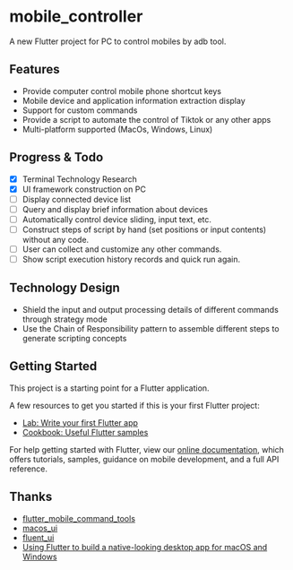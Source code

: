 # mobile_controller

A new Flutter project for PC to control mobiles by adb tool.

## Features
- Provide computer control mobile phone shortcut keys
- Mobile device and application information extraction display
- Support for custom commands
- Provide a script to automate the control of Tiktok or any other apps
- Multi-platform supported (MacOs, Windows, Linux)

## Progress & Todo
- [x] Terminal Technology Research
- [x] UI framework construction on PC
- [ ] Display connected device list
- [ ] Query and display brief information about devices
- [ ] Automatically control device sliding, input text, etc.
- [ ] Construct steps of script by hand (set positions or input contents) without any code.
- [ ] User can collect and customize any other commands.
- [ ] Show script execution history records and quick run again.

## Technology Design
- Shield the input and output processing details of different commands through strategy mode
- Use the Chain of Responsibility pattern to assemble different steps to generate scripting concepts

## Getting Started

This project is a starting point for a Flutter application.

A few resources to get you started if this is your first Flutter project:

- [Lab: Write your first Flutter app](https://flutter.dev/docs/get-started/codelab)
- [Cookbook: Useful Flutter samples](https://flutter.dev/docs/cookbook)

For help getting started with Flutter, view our
[online documentation](https://flutter.dev/docs), which offers tutorials,
samples, guidance on mobile development, and a full API reference.

## Thanks
- [flutter_mobile_command_tools](https://github.com/LuckyLi706/flutter_mobile_command_tools)
- [macos_ui](https://github.com/GroovinChip/macos_ui)
- [fluent_ui](https://github.com/bdlukaa/fluent_ui)
- [Using Flutter to build a native-looking desktop app for macOS and Windows](https://blog.whidev.com/native-looking-desktop-app-with-flutter/)
